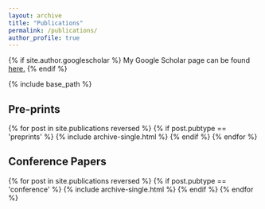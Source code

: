 ```yaml
---
layout: archive
title: "Publications"
permalink: /publications/
author_profile: true
---
```


{% if site.author.googlescholar %}
  My Google Scholar page can be found <u><a href="{{site.author.googlescholar}}">here</a>.</u>
{% endif %}

{% include base_path %}

<h2>Pre-prints</h2>
{% for post in site.publications reversed %}
  {% if post.pubtype == 'preprints' %}
      {% include archive-single.html %}
  {% endif %}
{% endfor %}

<h2>Conference Papers</h2>
{% for post in site.publications reversed %}
  {% if post.pubtype == 'conference' %}
      {% include archive-single.html %}
  {% endif %}
{% endfor %}


